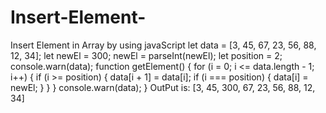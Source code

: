 # Insert-Element-
Insert Element in Array by using javaScript
 let data = [3, 45, 67, 23, 56, 88, 12, 34];
      let newEl = 300;
      newEl = parseInt(newEl);
      let position = 2;
      console.warn(data);
      function getElement() {
        for (i = 0; i <= data.length - 1; i++) {
          if (i >= position) {
            data[i + 1] = data[i];
            if (i === position) {
              data[i] = newEl;
            }
          }
        }
        console.warn(data);
      }
      OutPut is:
      [3, 45, 300, 67, 23, 56, 88, 12, 34]
